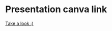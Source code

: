 # Presentation canva link

[Take a look :)](https://www.canva.com/design/DAGV6upecGw/wl14p0iS8dzI64ELPCb9Gg/edit?utm_content=DAGV6upecGw&utm_campaign=designshare&utm_medium=link2&utm_source=sharebutton)
